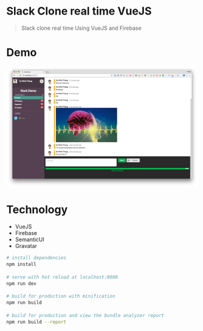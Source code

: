 # Slack Clone real time VueJS

> Slack clone real time Using VueJS and Firebase

# Demo
![Demo Image](images/screenshot1.png)

# Technology
- VueJS
- Firebase
- SemanticUI
- Gravatar


``` bash
# install dependencies
npm install

# serve with hot reload at localhost:8080
npm run dev

# build for production with minification
npm run build

# build for production and view the bundle analyzer report
npm run build --report
```
